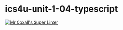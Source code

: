 # ics4u-unit-1-04-typescript

[![Mr Coxall's Super Linter](https://github.com/Aidan-Lalonde-Novales/ics4u-unit-1-04-typescript/workflows/Mr%20Coxall's%20Super%20Linter/badge.svg)](https://github.com/Aidan-Lalonde-Novales/ics4u-unit-1-04-typescript/actions/)
